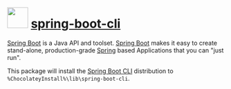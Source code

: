 # <img src="https://cdn.jsdelivr.net/gh/pgalbraith/chocolatey-packages@6bb48f4df5aad485449cadd83eaa37e6944aa2b5/icons/spring-boot-cli.png" width="48" height="48"/> [spring-boot-cli](https://chocolatey.org/packages/spring-boot-cli)

[Spring Boot](https://spring.io/projects/spring-boot) is a Java API and
toolset.  [Spring Boot](https://spring.io/projects/spring-boot) makes it easy
to create stand-alone, production-grade [Spring](https://spring.io/) based
Applications that you can "just run".

This package will install the [Spring Boot CLI](https://docs.spring.io/spring-boot/docs/current/reference/html/cli.html) distribution to `%ChocolateyInstall%\lib\spring-boot-cli`.
